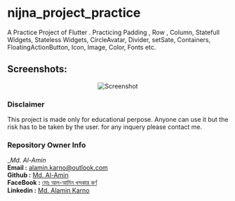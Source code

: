 # nijna_project_practice

A Practice Project of Flutter . Practicing Padding , Row , Column, Statefull Widgets, Stateless Widgets, CircleAvatar, Divider, setSate, Containers, FloatingActionButton, Icon, Image, Color, Fonts etc.

## Screenshots:

<p align="center">
  <img src="https://github.com/karno786/Nijna-Card/blob/master/Screenshot_1626627511.png" title="Screenshot">
</p>

### Disclaimer
This project is made only for educational perpose. Anyone can use it but the risk has to be taken by the user.
for any inquery please contact me. 

### Repository Owner Info 

__Md. Al-Amin_ <br>
__Email :__ [ alamin.karno@outlook.com ](mailto:alamin.karno@outlook.com) <br>
__Github :__ [Md. Al-Amin](https://github.com/karno786)<br>
__FaceBook :__ [মোঃ আল-আমিন খন্দকার কর্ণ](https://facebook.com/alamin.kanro786) <br>
__Linkedin :__ [Md. Alamin Karno](https://www.linkedin.com/in/alaminkarno/)
<br>
<br>



